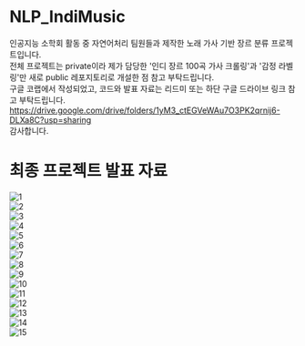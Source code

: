 # NLP_IndiMusic
인공지능 소학회 활동 중 자연어처리 팀원들과 제작한 노래 가사 기반 장르 분류 프로젝트입니다.  
전체 프로젝트는 private이라 제가 담당한 '인디 장르 100곡 가사 크롤링'과 '감정 라벨링'만 새로 public 레포지토리로 개설한 점 참고 부탁드립니다.  
구글 코랩에서 작성되었고, 코드와 발표 자료는 리드미 또는 하단 구글 드라이브 링크 참고 부탁드립니다.
https://drive.google.com/drive/folders/1yM3_ctEGVeWAu7O3PK2qrnij6-DLXa8C?usp=sharing  
감사합니다.  

# 최종 프로젝트 발표 자료
![1](img/0001.jpg)  
![2](img/0002.jpg)  
![3](img/0003.jpg)  
![4](img/0004.jpg)  
![5](img/0005.jpg)  
![6](img/0006.jpg)  
![7](img/0007.jpg)  
![8](img/0008.jpg)  
![9](img/0009.jpg)  
![10](img/0010.jpg)  
![11](img/0011.jpg)  
![12](img/0012.jpg)  
![13](img/0013.jpg)  
![14](img/0014.jpg)  
![15](img/0015.jpg)  
